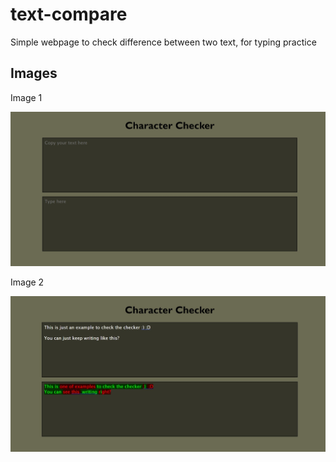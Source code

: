 # text-compare
Simple webpage to check difference between two text, for typing practice
## Images

Image 1
    
![Image 1](https://github.com/reyot03/text-compare/blob/main/images/image1.jpeg)
    
Image 2
    
![Image 2](https://github.com/reyot03/text-compare/blob/main/images/image2.jpeg)


    

